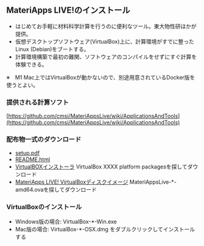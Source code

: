 ## MateriApps LIVE!のインストール

- はじめてお手軽に材料科学計算を行うのに便利なツール。東大物性研ほかが提供。
- 仮想デスクトップソフトウェア(VirtualBox)上に、計算環境がすでに整ったLinux (Debian)をブートする。
- 計算環境構築で最初の難関、ソフトウェアのコンパイルをせずにすぐ計算を体験できる。

※　M1 Mac上ではVirtualBoxが動かないので、別途用意されているDocker版を使うとよい。

### 提供される計算ソフト
[https://github.com/cmsi/MateriAppsLive/wiki/ApplicationsAndTools](https://github.com/cmsi/MateriAppsLive/wiki/ApplicationsAndTools)


### 配布物一式のダウンロード

- [setup.pdf](https://github.com/cmsi/malive-tutorial/raw/master/setup/setup.pdf)
- [README.html](https://github.com/cmsi/MateriAppsLive/wiki/MateriAppsLive-ova)
- [VirtualBOXインストーラ](https://www.virtualbox.org/wiki/Downloads) VirtualBox XXXX platform packagesを探してダウンロード
- [MateriApps LIVE! VirtualBoxディスクイメージ](https://sourceforge.net/projects/materiappslive/files/) MateriAppsLive-*-amd64.ovaを探してダウンロード

### VirtualBoxのインストール
- Windows版の場合: VirtualBox-*-Win.exe
- Mac版の場合: VirtualBox-*-OSX.dmg
をダブルクリックしてインストールする

### 

